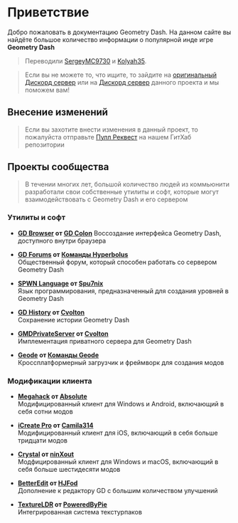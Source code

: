 # Приветствие

Добро пожаловать в документацию Geometry Dash. На данном сайте вы найдёте большое количество информации о популярной инде игре **Geometry Dash**

> Переводили [SergeyMC9730](https://github.com/SergeyMC9730) и [Kolyah35](https://github.com/Kolyah35).

> Если вы не можете то, что ищите, то зайдите на [оригинальный Дискорд сервер](https://discord.gg/gd-programming-646101505417674758) или на [Дискорд сервер](https://discord.gg/V9nATaCeYk) данного проекта и мы поможем вам!

## Внесение изменений

> Если вы захотите внести изменения в данный проект, то пожалуйста отправьте [Пулл Реквест](https://github.com/SergeyMC9730/gddocs-ru) на нашем ГитХаб репозитории

## Проекты сообщества

> В течении многих лет, большой количество людей из коммьюнити разработали свои собственные утилиты и софт, которые могут взаимодействовать с Geometry Dash и его сервером

### Утилиты и софт

- **[GD Browser](https://gdbrowser.com/) от [GD Colon](https://github.com/GDColon)** 
Воссоздание интерфейса Geometry Dash, доступного внутри браузера

- **[GD Forums](https://gdforums.com/) от [Команды Hyperbolus](https://github.com/hyperbolus)**  
Общественный форум, который способен работать со сервером Geometry Dash

- **[SPWN Language](https://github.com/Spu7Nix/SPWN-language) от [Spu7nix](https://github.com/Spu7Nix)**  
Язык программирования, предназначенный для создания уровней в Geometry Dash

- **[GD History](https://history.geometrydash.eu/) от [Cvolton](https://github.com/Cvolton)**  
Сохранение истории Geometry Dash

- **[GMDPrivateServer](https://github.com/Cvolton/GMDprivateServer) от [Cvolton](https://github.com/Cvolton)**  
Имплементация приватного сервера для Geometry Dash

- **[Geode](https://geode-sdk.org/) от [Команды Geode](https://github.com/geode-sdk)**  
Кроссплатформерный загрузчик и фреймворк для создания модов

### Модификации клиента

- **[Megahack](https://absolllute.com/store/view_mega_hack_pro) от [Absolute](https://github.com/absoIute)**  
Модифицированный клиент для Windows и Android, включающий в себя сотни модов

- **[iCreate Pro](https://geticreate.pro/) от [Camila314](https://github.com/camila314)**  
Модифицированный клиент для iOS, включающий в себя больше тридцати модов

- **[Crystal](https://github.com/ninXout/Crystal-Client/tree/main) от [ninXout](https://github.com/ninXout)**  
Модфицированный клиент для Windows и macOS, включающий в себя больше шестидесяти модов 

- **[BetterEdit](https://github.com/HJfod/BetterEdit) от [HJFod](https://github.com/HJfod/)**  
Дополнение к редактору GD с большим количеством улучшений

- **[TextureLDR](https://github.com/poweredbypie/textureldr) от [PoweredByPie](https://github.com/PoweredByPie/)**  
Интегрированная система текстурпаков